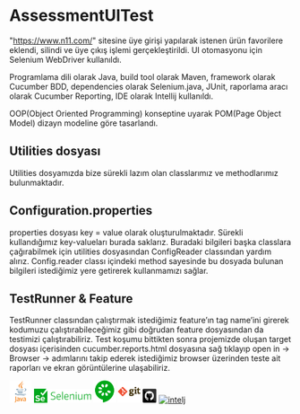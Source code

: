 # AssessmentUITest

"https://www.n11.com/" sitesine üye girişi yapılarak istenen ürün favorilere eklendi, silindi ve üye çıkış işlemi gerçekleştirildi. UI otomasyonu için Selenium WebDriver kullanıldı.

Programlama dili olarak Java, build tool olarak Maven, framework olarak Cucumber BDD, dependencies olarak Selenium.java, JUnit, raporlama aracı olarak Cucumber Reporting, IDE olarak Intellij kullanıldı. 


OOP(Object Oriented Programming) konseptine uyarak POM(Page Object Model) dizayn modeline göre tasarlandı.

## Utilities dosyası

Utilities dosyamızda bize sürekli lazım olan classlarımız ve methodlarımız bulunmaktadır.

## Configuration.properties

properties dosyası key =  value olarak oluşturulmaktadır. Sürekli kullandığımız key-valueları burada saklarız. Buradaki bilgileri başka classlara çağırabilmek için utilities dosyasından ConfigReader classından yardım alırız. Config.reader classı içindeki method sayesinde bu dosyada bulunan bilgileri istediğimiz yere getirerek kullanmamızı sağlar. 

## TestRunner & Feature

TestRunner classından çalıştırmak istediğimiz feature’ın tag name’ini girerek kodumuzu çalıştırabileceğimiz gibi doğrudan feature dosyasından da testimizi çalıştırabiliriz. 
Test koşumu bittikten sonra projemizde oluşan target dosyası içerisinden cucumber.reports.html dosyasına sağ tıklayıp open in -> Browser -> adımlarını takip ederek istediğimiz browser üzerinden teste ait raporları ve ekran görüntülerine ulaşabiliriz. 



<p align="left">




<img height="40" width="40" src="https://raw.githubusercontent.com/github/explore/5b3600551e122a3277c2c5368af2ad5725ffa9a1/topics/java/java.png">
<code><img title="Selenium" height="25" src="https://github.com/IsmailMertDemirci/IsmailMertDemirci/blob/main/images/Selenium.png"></code>
<img src="https://github.com/devicons/devicon/blob/master/icons/cucumber/cucumber-plain.svg" title="Cucumber" alt="Cucumber" width="40" height="40"/>
<img height="40" width="40" src="https://raw.githubusercontent.com/github/explore/5b3600551e122a3277c2c5368af2ad5725ffa9a1/topics/git/git.png">
<code><img title="GitHub" height="25" src="https://github.com/IsmailMertDemirci/IsmailMertDemirci/blob/main/images/github.svg"></code>
<a href="https://www.intelj.com" target="_blank" rel="noreferrer"> <img src="https://encrypted-tbn0.gstatic.com/images?q=tbn:ANd9GcQak-N8W03mK25slV1lwM80i0y1obRPPJOaLA&usqp=CAU" alt="intelj" width="60" height="30"/> </a>
